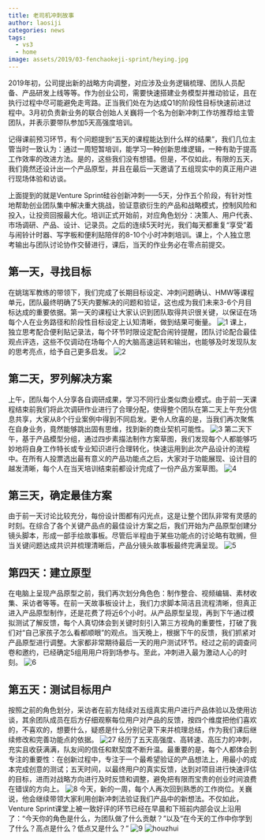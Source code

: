 ```yaml
---
title: 老司机冲刺故事
author: laosiji
categories: news
tags:
  - vs3
  - home
image: assets/2019/03-fenchaokeji-sprint/heying.jpg
---
```

2019年初，公司提出新的战略方向调整，对应涉及业务逻辑梳理、团队人员配备、产品研发上线等等。作为创业公司，需要快速搭建业务模型并推动验证，且在执⾏过程中尽可能避免走弯路。正当我们处在为达成Q1的阶段性目标快速前进过程中。3月初负责新业务的联合创始人关巍将一个名为创新冲刺工作坊推荐给主管团队，并表示要带队参加5天高强度培训。

记得课前预习环节，有个问题提到“五天的课程能达到什么样的结果”，我们几位主管当时一致认为：通过一周短暂培训，能学习一种创新思维逻辑，一种有助于提高工作效率的改进方法。是的，这些我们没有想错。但是，不仅如此，有限的五天，我们竟然还设计出一个产品原型，并且在最后一天邀请了五组现实中的真正用户进行现场体验和访谈。

上面提到的就是Venture Sprint硅谷创新冲刺——5天，分作五个阶段，有针对性地帮助创业团队集中解决重大挑战，验证意欲衍生的产品和战略模式，控制风险和投入，让投资回报最大化。培训正式开始前，对应角色划分：决策人、用户代表、市场调研、产品、设计、记录员。之后的连续5天时光，我们每天都重复“享受”着与闹铃计时器、写字板和便利贴陪伴的8-10个小时冲刺培训。课上，个人独立思考输出与团队讨论协作交替进行，课后，当天的作业务必在零点前提交。

## 第一天，寻找目标

在姚瑞军教练的带领下，我们完成了长期目标设定、冲刺问题确认、HMW等课程单元，团队最终明确了5天内要解决的问题和验证，这也成为我们未来3-6个月目标达成的重要依据。第一天的课程让大家认识到团队取得共识很关键，以保证在场每个人在业务路径和阶段性目标设定上认知清晰，做到结果可衡量。
![1](/assets/2019//03-fenchaokeji-sprint/1.jpg)
课上，独立思考配合便利贴记录法，每个环节时限设定配合闹铃提醒，团队讨论配合最佳观点评选，这些不仅调动在场每个人的大脑高速运转和输出，也能够及时发现队友的思考亮点，给予自己更多启发。
![2](/assets/2019//03-fenchaokeji-sprint/2.jpg)

## 第二天，罗列解决方案

上午，团队每个人分享各自调研成果，学习不同行业类似商业模式。由于前一天课程结束前我们将此次调研作业进⾏了合理分配，使得整个团队在第二天上午充分信息共享，大家从8个⾏业案例中得到不同启发。更令人欣喜的是，当我们再次聚焦在自身业务，竟然能够跳出固有思维，找到新的商业契机可能性。
![3](/assets/2019//03-fenchaokeji-sprint/3.jpg)
第二天下午，基于产品模型分组，通过四步素描法制作方案草图，我们发现每个人都能够巧妙地将自身工作特长或专业知识进行合理转化，快速运⽤到此次产品设计的流程中。在所有人投票选出最有意义的产品功能点之后，大家对于功能展现、设计目的越发清晰，每个人在当天培训结束前都设计完成了一份产品方案草图。
![4](/assets/2019//03-fenchaokeji-sprint/4.jpg)

## 第三天，确定最佳方案

由于前一天讨论比较充分，每份设计图都有闪光点，这是让整个团队非常有灵感的时刻。在综合了各个关键产品点的最佳设计方案之后，我们开始为产品原型创建分镜头脚本，形成一部手绘故事板。尽管后半程由于某些功能点的讨论略有耽搁，但当关键问题达成共识并梳理清晰后，产品分镜头故事板最终完满呈现。
![5](/assets/2019//03-fenchaokeji-sprint/5.jpg)

## 第四天：建立原型

在电脑上呈现产品原型之前，我们再次划分角⾊色：制作整合、视频编辑、素材收集、采访者等等。在前一天故事板设计上，我们力求脚本简洁且流程清晰，但真正进入产品原型制作，还是花费了将近6个小时。从产品原型呈现，再到下午通过模拟测试了解反馈，每个人真切体会到关键时刻引入第三方视角的重要性，打破了我们对“自己家孩子怎么看都顺眼”的观点。当天晚上，根据下午的反馈，我们抓紧对产品原型进行调整。大家都非常期待最后一天的用户测试环节。经过之前的调查问卷和邀约，已经确定5组⽤用户将到场参与。至此，冲刺进入最为激动人心的时刻。
![6](/assets/2019//03-fenchaokeji-sprint/6.jpg)

## 第五天：测试目标用户

按照之前的角色划分，采访者在前方陆续对五组真实用户进⾏产品体验以及使用访谈，其余团队成员在后方仔细观察每位用户对产品的反馈，按四个维度把他们喜欢的，不喜欢的，想要什么，疑惑是什么分别记录下来并梳理总结，作为我们课后继续修改和完善功能点的依据。
![27](/assets/2019//03-fenchaokeji-sprint/7.jpg)
经历了五天高强度、高转速、高压力的冲刺，充实且收获满满，队友间的信任和默契度不断升温。最重要的是，每个人都体会到专注的重要性：在创新过程中，专注于一个最希望验证的产品想法上，用最小的成本完成创意的测试；五天时间，以最终⽤户的真实反馈，达到对项目进⾏快速评估的目标，进⽽对战略⽅向进⾏及时反馈和调整，避免把有限而宝贵的创业时间浪费在错误的⽅向上。
![8](/assets/2019//03-fenchaokeji-sprint/8.jpg)
今天，新的一周，每个人再次回到熟悉的工作岗位。关巍说，他会继续带领大家利⽤创新冲刺法验证我们产品中的新想法。不仅如此，Venture Sprint课堂上被一致好评的环节已经在早晨和下班前内部会议上沿用了：“今天你的角色是什么，为团队做了什么贡献？”以及“在今天的工作中你学到了什么？高点是什么？低点又是什么？”
![9](/assets/2019//03-fenchaokeji-sprint/9.jpg)
![houzhui](/assets/2019//03-fenchaokeji-sprint/houzhui.jpg)
